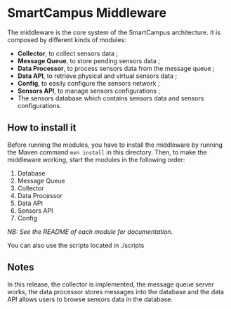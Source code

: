 # SmartCampus Middleware 

The middleware is the core system of the SmartCampus architecture. It is composed by different kinds of modules:

- **Collector**, to collect sensors data ;
- **Message Queue**, to store pending sensors data ;
- **Data Processor**, to process sensors data from the message queue ;
- **Data API**, to retrieve physical and virtual sensors data ;
- **Config**, to easily configure the sensors network ;
- **Sensors API**, to manage sensors configurations ;
- The sensors database which contains sensors data and sensors configurations.

## How to install it

Before running the modules, you have to install the middleware by running the Maven command `mvn install` in this directory. Then, to make the middleware working, start the modules in the following order:

1. Database
2. Message Queue
3. Collector
4. Data Processor
5. Data API
6. Sensors API
7. Config

*NB: See the README of each module for documentation.*

You can also use the scripts located in ./scripts

## Notes

In this release, the collector is implemented, the message queue server works, the data processor stores messages into the database and the data API allows users to browse sensors data in the database.